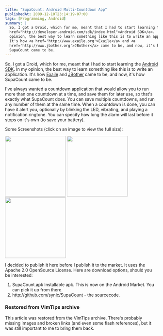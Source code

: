 ```yaml
---
title: "SupaCount: Android Multi-Countdown App"
publishedAt: 2009-12-10T23:14:19-07:00
tags: [Programming, Android]
summary: |
  So, I got a Droid, which for me, meant that I had to start learning the <a
  href="http://developer.android.com/sdk/index.html">Android SDK</a>.  In my
  opinion, the best way to learn something like this is to write an application.
  It's how <a href='http://www.exaile.org'>Exaile</a> and <a
  href='http://www.jbother.org'>JBother</a> came to be, and now, it's how
  SupaCount came to be.
---
```

<p>So, I got a Droid, which for me, meant that I had to start learning the <a
href="http://developer.android.com/sdk/index.html">Android SDK</a>.  In my
opinion, the best way to learn something like this is to write an application.
It's how <a href='http://www.exaile.org'>Exaile</a> and <a
href='http://www.jbother.org'>JBother</a> came to be, and now, it's how
SupaCount came to be.</p>

<p>I've always wanted a countdown application that would allow you to run more
than one countdown at a time, and save them for later use, so that's exactly
what SupaCount does.  You can save multiple countdowns, and run any number of
them at the same time.  When a countdown is done, you can have it alert you,
optionally by blinking the LED, vibrating, and playing a notification ringtone.
You can specify how long the alarm will last before it stops on it's own (to
save your battery).</p>

<p>Some Screenshots (click on an image to view the full size):</p>

<p>
<a href="/media/images/SupaCount/screen_list.png"><img border="0" width="200" src="/media/images/SupaCount/screen_list.png"></a>
<a href="/media/images/SupaCount/screen_edit.png"><img border="0" width="200" src="/media/images/SupaCount/screen_edit.png"></a>
<a href="/media/images/SupaCount/screen_settings.png"><img border="0" width="200" src="/media/images/SupaCount/screen_settings.png"></a>
</p>

<p>I decided to publish it here before I publish it to the market.  It uses the
Apache 2.0 OpenSource License.  Here are download options, should you be
interested:

<ol>
  <li>SupaCount.apk  Installable apk.  This is now on the Android Market.  You
  can pick it up from there.</li>
<li><a
href='http://github.com/synic/SupaCount'>http://github.com/synic/SupaCount</a>
- the sourcecode.</li>
</ol>

<div class="restored-from-archive">
  <h3>Restored from VimTips archive</h3>
  <p>
  This article was restored from the VimTips archive. There's probably
  missing images and broken links (and even some flash references), but it
  was still important to me to bring them back.
  </p>
</div>
